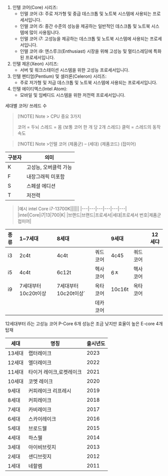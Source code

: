
1. 인텔 코어(Core) 시리즈:
    - 인텔 코어 i3: 주로 저가형 및 중급 데스크톱 및 노트북 시스템에 사용되는 프로세서입니다.
    - 인텔 코어 i5: 중간 수준의 성능을 제공하는 일반적인 데스크톱 및 노트북 시스템에 많이 사용됩니다.
    - 인텔 코어 i7: 고성능을 제공하는 데스크톱 및 노트북 시스템에 사용되는 프로세서입니다.
    - 인텔 코어 i9: 엔스루크(Enthusiast) 시장을 위해 고성능 및 멀티스레딩에 특화된 프로세서입니다.
2. 인텔 제온(Xeon) 시리즈:
    - 서버 및 워크스테이션 시스템을 위한 고성능 프로세서입니다.
3. 인텔 펜티엄(Pentium) 및 셀러론(Celeron) 시리즈:
    - 주로 저가형 및 저급 데스크톱 및 노트북 시스템에 사용되는 프로세서입니다.
4. 인텔 에이티엑스(Intel Atom):
    - 모바일 및 임베디드 시스템을 위한 저전력 프로세서입니다.


세대별 코어/ 쓰레드 수 

> [!NOTE] Note > CPU 중요 3가지
> 
> 
> 코어 = 두뇌
스레드 = 몸 (보통 코어 한 개 당 2개 스레드)
클럭 = 스레드의 동작속도


> [!NOTE] Note >인텔 코어 (제품군) – (세대) (제품코드) (접미어)  
>
| 구분자 | 의미           |
| --- | ------------ |
| K   | 고성능, 오버클럭 가능 |
| F   | 내장그래픽 미포함    |
| S   | 스페셜 에디션      |
| T   | 저전력          | 
>
>|예시 intel Core i7-13700K||||||
|---|---|---|---|---|---|
|intel|Core|i7|13|700|K|
|브랜드|브랜드|프로세서|세대|프로세서 번호|제품군 접미어|



| 종류  | 1~7세대          | 8세대             |      | 9세대    |      | 12세댜 |
| :-- | :------------- | :-------------- | ---- | :----- | ---- | ---- |
| i3  | 2c4t           | 4c4t            | 쿼드코어 | 4c45   | 쿼드코어 |      |
| i5  | 4c4t           | 6c12t           | 헥사코어 | 6ㅊ     | 헥사코어 |      |
| i9  | 7세대부터 10c20t이상 | 7세대부터 10c20t이상` | 옥타코어 | 10c16t | 옥타코어 |      |
|     |                |                 | 데카코어 |        |      |      |
12세대부터 i5는 고성능 코어 P-Core 6개 성능은 조금 낮지만 효율이 높은 E-core 4개 탑재


|세대|명칭|출시년도|
|---|---|---|
|13세대|랩터레이크|2023|
|12세대|엘더레이크|2022|
|11세대|타이거 레이크,로켓레이크|2021|
|10세대|코멧 레이크|2020|
|9세대|커피레이크 리프레시|2019|
|8세대|커피레이크|2018|
|7세대|카비레이크|2017|
|6세대|스카이레이크|2016|
|5세대|브로드웰|2015|
|4세대|하스웰|2014|
|3세대|아이비브릿지|2013|
|2세대|샌디브릿지|2012|
|1세대|네할렘|2011|